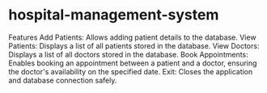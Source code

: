 # hospital-management-system



Features
Add Patients: Allows adding patient details to the database.
View Patients: Displays a list of all patients stored in the database.
View Doctors: Displays a list of all doctors stored in the database.
Book Appointments: Enables booking an appointment between a patient and a doctor, ensuring the doctor's availability on the specified date.
Exit: Closes the application and database connection safely.
